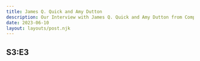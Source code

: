 ```yaml
---
title: James Q. Quick and Amy Dutton
description: Our Interview with James Q. Quick and Amy Dutton from Compressed FM
date: 2023-06-10
layout: layouts/post.njk
---
```


## S3:E3

